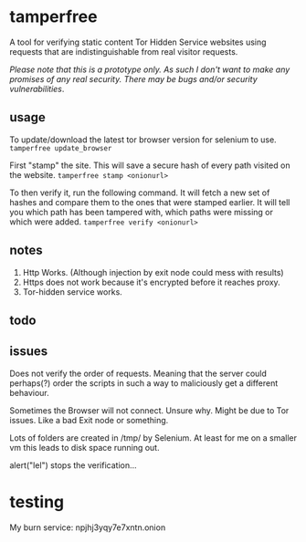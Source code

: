 # tamperfree
A tool for verifying static content Tor Hidden Service websites using requests
that are indistinguishable from real visitor requests.

*Please note that this is a prototype only. As such I don't want to make any promises of any real security.
There may be bugs and/or security vulnerabilities*.

## usage
To update/download the latest tor browser version for selenium to use.
`tamperfree update_browser`

First "stamp" the site. This will save a secure hash of every path visited on
the website.
`tamperfree stamp <onionurl>`

To then verify it, run the following command. It will fetch a new set of hashes
and compare them to the ones that were stamped earlier. It will tell you which
path has been tampered with, which paths were missing or which were added.
`tamperfree verify <onionurl>`

## notes
1. Http Works. (Although injection by exit node could mess with results)
2. Https does not work because it's encrypted before it reaches proxy.
3. Tor-hidden service works.


## todo


## issues
Does not verify the order of requests. Meaning that the server could perhaps(?)
order the scripts in such a way to maliciously get a different behaviour.

Sometimes the Browser will not connect. Unsure why. Might be due to Tor issues.
Like a bad Exit node or something.

Lots of folders are created in /tmp/ by Selenium. At least for me on a smaller
vm this leads to disk space running out.

alert("lel") stops the verification...

# testing
My burn service: npjhj3yqy7e7xntn.onion
